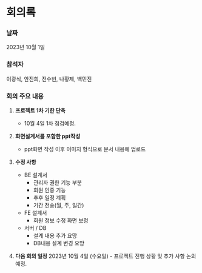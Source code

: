 

# **회의록**

### **날짜** 
2023년 10월 1일
### **참석자**
 이광식, 안진희, 전수빈, 나황제, 백민진

### **회의 주요 내용**

1. **프로젝트 1차 기한 단축**

   - 10월 4일 1차 점검예정.

2. **화면설계서를 포함한 ppt작성**
   - ppt화면 작성 이후 이미지 형식으로 문서 내용에 업로드
  

3. **수정 사항**
   - BE 설계서
     - 관리자 권한 기능 부분
     - 회원 인증 기능
     - 추후 일정 계획
     - 기간 전송(월, 주, 일간)
   - FE 설계서
     - 회원 정보 수정 화면 보정
   - 서버 / DB
     - 설계 내용 추가 요망
     - DB내용 설계 변경 요망  
  

4. **다음 회의 일정** 
2023년 10월 4일 (수요일) - 프로젝트 진행 상황 및 추가 사항 논의 예정.

